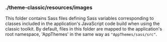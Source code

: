### ./theme-classic/resources/images

This folder contains Sass files defining Sass variables corresponding to classes
included in the application's JavaScript code build when using the classic toolkit.
By default, files in this folder are mapped to the application's root namespace,
'AppThemes' in the same way as `"AppThemes/sass/src"`.